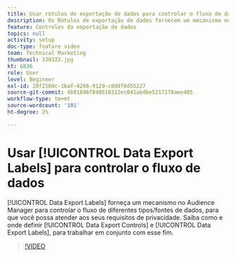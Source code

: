 ```yaml
---
title: Usar rótulos de exportação de dados para controlar o fluxo de dados
description: Os Rótulos de exportação de dados fornecem um mecanismo no Audience Manager para controlar o fluxo de diferentes tipos/fontes de dados, para que você possa atender aos seus requisitos de privacidade. Saiba como e onde definir os Controles de exportação de dados e os Rótulos de exportação de dados para trabalhar em conjunto com esse fim.
feature: Controles da exportação de dados
topics: null
activity: setup
doc-type: feature video
team: Technical Marketing
thumbnail: 330322.jpg
kt: 6836
role: User
level: Beginner
exl-id: 28f250dc-1baf-4286-9129-cdddf6d55227
source-git-commit: 4b91696f840518312ec041abdbe5217178aee405
workflow-type: tm+mt
source-wordcount: '101'
ht-degree: 2%

---
```


# Usar [!UICONTROL Data Export Labels] para controlar o fluxo de dados

[!UICONTROL Data Export Labels] forneça um mecanismo no Audience Manager para controlar o fluxo de diferentes tipos/fontes de dados, para que você possa atender aos seus requisitos de privacidade. Saiba como e onde definir [!UICONTROL Data Export Controls] e [!UICONTROL Data Export Labels], para trabalhar em conjunto com esse fim.

>[!VIDEO](https://video.tv.adobe.com/v/330322/?quality=12&learn=on)
